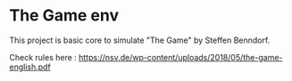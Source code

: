 # The Game env

This project is basic core to simulate "The Game" by Steffen Benndorf.

Check rules here : https://nsv.de/wp-content/uploads/2018/05/the-game-english.pdf

